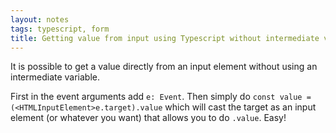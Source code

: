 ```yaml
---
layout: notes
tags: typescript, form
title: Getting value from input using Typescript without intermediate variable
---
```


It is possible to get a value directly from an input element without using an intermediate variable.

First in the event arguments add `e: Event`.
Then simply do `const value = (<HTMLInputElement>e.target).value` which will cast the target as an input element (or whatever you want) that allows you to do `.value`. Easy! 